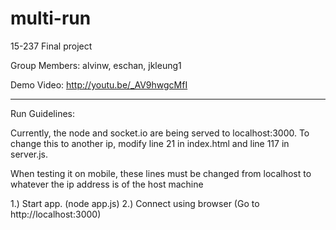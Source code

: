 multi-run
=========

15-237 Final project

Group Members: alvinw, eschan, jkleung1


Demo Video: http://youtu.be/_AV9hwgcMfI

---------------
Run Guidelines:

Currently, the node and socket.io are being served
to localhost:3000. To change this to another ip,
modify line 21 in index.html and line 117 in server.js.

When testing it on mobile, these lines must be changed from localhost to whatever the ip address is of the host machine

1.) Start app. (node app.js)
2.) Connect using browser (Go to http://localhost:3000)